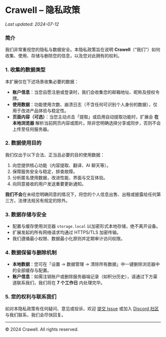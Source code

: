 # Crawell – 隐私政策

_Last updated: 2024-07-12_

### 简介
我们非常重视您的隐私与数据安全。本隐私政策旨在说明 **Crawell**（“我们”）如何收集、使用、存储与删除您的信息，以及您对此拥有的权利。

### 1. 收集的数据类型
本扩展仅在下述场景收集必要的数据：
* **账户信息**：当您自愿注册或登录时，我们会收集您的邮箱地址、昵称及授权令牌。
* **使用数据**：功能使用次数、崩溃日志（不含任何可识别个人身份的数据），仅用于改进产品体验与稳定性。
* **页面内容（可选）**：当您主动点击「提取」或启用自动提取功能时，扩展会 **在本地浏览器** 解析当前网页内容或图片。除非您明确选择分享或同步，否则不会上传至任何服务器。

### 2. 数据使用目的
我们仅出于以下合法、正当且必要的目的使用数据：
1. 向您提供核心功能（内容提取、翻译、AI 聊天等）。
2. 保障服务安全与稳定，排查故障。
3. 分析匿名使用数据，改进性能、界面与交互体验。
4. 向同意接收的用户发送重要更新通知。

**我们不会**在未经您明确同意的情况下，将您的个人信息出售、出租或披露给任何第三方，法律法规另有规定的除外。

### 3. 数据存储与安全
* 配置与缓存使用浏览器 `storage.local` 以加密形式本地存储，绝不离开设备。
* 扩展发起的所有网络请求均通过 HTTPS/TLS 加密传输。
* 我们遵循最小权限、数据最小化原则并定期审计访问权限。

### 4. 数据保留与删除机制
* **本地数据**：您可在「设置 → 数据管理 → 清除所有数据」中一键删除浏览器中的全部缓存与配置。
* **账户信息**：如需注销账户或删除服务器端记录（如积分历史），请通过下方渠道联系我们，我们将在 **7 个工作日** 内处理完毕。

### 5. 您的权利与联系我们
如对本隐私政策有任何疑问、意见或投诉，欢迎 [提交 Issue](https://github.com/kamjin3086/Crawell/issues/new) 或加入 [Discord 社区](https://discord.gg/stDBJE8tva) 与我们联系，我们会尽快回复。

---

© 2024 Crawell. All rights reserved.
